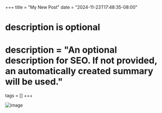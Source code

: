 +++
title = "My New Post"
date = "2024-11-23T17:48:35-08:00"

#
# description is optional
#
# description = "An optional description for SEO. If not provided, an automatically created summary will be used."

tags = []
+++

![image](/images/splash.jpg)